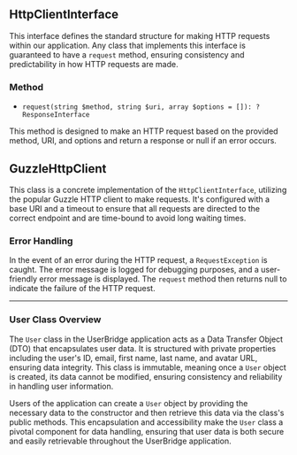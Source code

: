 ## HttpClientInterface

This interface defines the standard structure for making HTTP requests within our application. Any class that implements this interface is guaranteed to have a `request` method, ensuring consistency and predictability in how HTTP requests are made.

### Method

- `request(string $method, string $uri, array $options = []): ?ResponseInterface`

This method is designed to make an HTTP request based on the provided method, URI, and options and return a response or null if an error occurs.


## GuzzleHttpClient

This class is a concrete implementation of the `HttpClientInterface`, utilizing the popular Guzzle HTTP client to make requests. It's configured with a base URI and a timeout to ensure that all requests are directed to the correct endpoint and are time-bound to avoid long waiting times.

### Error Handling

In the event of an error during the HTTP request, a `RequestException` is caught. The error message is logged for debugging purposes, and a user-friendly error message is displayed. The `request` method then returns null to indicate the failure of the HTTP request.

---

### User Class Overview

The `User` class in the UserBridge application acts as a Data Transfer Object (DTO) that encapsulates user data. It is structured with private properties including the user's ID, email, first name, last name, and avatar URL, ensuring data integrity. This class is immutable, meaning once a `User` object is created, its data cannot be modified, ensuring consistency and reliability in handling user information.

Users of the application can create a `User` object by providing the necessary data to the constructor and then retrieve this data via the class's public methods. This encapsulation and accessibility make the `User` class a pivotal component for data handling, ensuring that user data is both secure and easily retrievable throughout the UserBridge application.